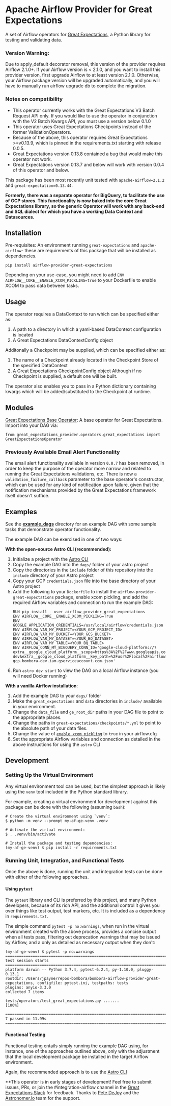 # Apache Airflow Provider for Great Expectations
A set of Airflow operators for [Great Expectations](https://greatexpectations.io/), a Python library for testing and validating data.

### Version Warning:
Due to apply_default decorator removal, this version of the provider requires Airflow 2.1.0+. If your Airflow version is < 2.1.0, and you want to install this provider version, first upgrade Airflow to at least version 2.1.0. Otherwise, your Airflow package version will be upgraded automatically, and you will have to manually run airflow upgrade db to complete the migration.

### Notes on compatibility
* This operator currently works with the Great Expectations V3 Batch Request API only. If you would like to use the operator in conjunction with the V2 Batch Kwargs API, you must use a version below 0.1.0
* This operator uses Great Expectations Checkpoints instead of the former ValidationOperators.
* Because of the above, this operator requires Great Expectations >=v0.13.9, which is pinned in the requirements.txt starting with release 0.0.5.
* Great Expectations version 0.13.8 contained a bug that would make this operator not work.
* Great Expectations version 0.13.7 and below will work with version 0.0.4 of this operator and below.

This package has been most recently unit tested with `apache-airflow=2.1.2` and `great-expectation=0.13.44`.

[comment]: <> (The example DAG has been most recently tested in the `quay.io/astronomer/ap-airflow:2.2.2-onbuild` Docker image using the [Astro CLI]&#40;https://www.astronomer.io/docs/cloud/stable/develop/cli-quickstart&#41;, with `great-expectation=0.13.48` and `SQLAlchemy=1.3.24`)

**Formerly, there was a separate operator for BigQuery, to facilitate the use of GCP stores. This functionality is now baked into the core Great Expectations library, so the generic Operator will work with any back-end and SQL dialect for which you have a working Data Context and Datasources.**


## Installation

Pre-requisites: An environment running `great-expectations` and `apache-airflow`- these are requirements of this package that will be installed as dependencies.

```
pip install airflow-provider-great-expectations
```

Depending on your use-case, you might need to add `ENV AIRFLOW__CORE__ENABLE_XCOM_PICKLING=true` to your Dockerfile to enable XCOM to pass data between tasks.

## Usage

The operator requires a DataContext to run which can be specified either as:
   1. A path to a directory in which a yaml-based DataContext configuration is located
   2. A Great Expectations DataContextConfig object

Additonally a Checkpoint may be supplied, which can be specified either as:
   1. The name of a Checkpoint already located in the Checkpoint Store of the specified DataContext
   2. A Great Expectations CheckpointConfig object
Although if no Checkpoint is supplied, a default one will be built.

The operator also enables you to pass in a Python dictionary containing kwargs which will be added/substituted to the Checkpoint at runtime.

## Modules

[Great Expectations Base Operator](https://github.com/great-expectations/airflow-provider-great-expectations/blob/main/great_expectations_provider/operators/great_expectations.py): A base operator for Great Expectations. Import into your DAG via:

```
from great_expectations_provider.operators.great_expectations import GreatExpectationsOperator
```

### Previously Available Email Alert Functionality

The email alert functionality available in version `0.0.7` has been removed, in order to keep the purpose of the operator more narrow and related to running the Great Expectations validations, etc.  There is now a `validation_failure_callback` parameter to the base operator's constructor, which can be used for any kind of notification upon failure, given that the notification mechanisms provided by the Great Expectations framework itself doesn't suffice.

## Examples

See the [**example_dags**](https://github.com/great-expectations/airflow-provider-great-expectations/tree/main/great_expectations_provider/example_dags) directory for an example DAG with some sample tasks that demonstrate operator functionality.

The example DAG can be exercised in one of two ways:

**With the open-source Astro CLI (recommended):**
1. Initialize a project with the [Astro CLI](https://www.astronomer.io/docs/cloud/stable/develop/cli-quickstart)
2. Copy the example DAG into the `dags/` folder of your astro project
3. Copy the directories in the `include` folder of this repository into the `include` directory of your Astro project
4. Copy your GCP `credentials.json` file into the base directory of your Astro project
5. Add the following to your `Dockerfile` to install the `airflow-provider-great-expectations` package, enable xcom pickling, and add the required Airflow variables and connection to run the example DAG:
   ```
   RUN pip install --user airflow_provider_great_expectations
   ENV AIRFLOW__CORE__ENABLE_XCOM_PICKLING=True
   ENV GOOGLE_APPLICATION_CREDENTIALS=/usr/local/airflow/credentials.json
   ENV AIRFLOW_VAR_MY_PROJECT=<YOUR_GCP_PROJECT_ID>
   ENV AIRFLOW_VAR_MY_BUCKET=<YOUR_GCS_BUCKET>
   ENV AIRFLOW_VAR_MY_DATASET=<YOUR_BQ_DATASET>
   ENV AIRFLOW_VAR_MY_TABLE=<YOUR_BQ_TABLE>
   ENV AIRFLOW_CONN_MY_BIGQUERY_CONN_ID='google-cloud-platform://?extra__google_cloud_platform__scope=https%3A%2F%2Fwww.googleapis.com%2Fauth%2Fbigquery&extra__google_cloud_platform__project=bombora-dev&extra__google_cloud_platform__key_path=%2Fusr%2Flocal%2Fairflow%2Fairflow-gcp.bombora-dev.iam.gserviceaccount.com.json'
   ```
6. Run `astro dev start` to view the DAG on a local Airflow instance (you will need Docker running)

**With a vanilla Airflow installation**:
1. Add the example DAG to your `dags/` folder
2. Make the `great_expectations` and `data` directories in `include/` available in your environment.
3. Change the `data_file` and `ge_root_dir` paths in your DAG file to point to the appropriate places.
4. Change the paths in `great-expectations/checkpoints/*.yml` to point to the absolute path of your data files.
5. Change the value of [`enable_xcom_pickling`](https://github.com/apache/airflow/blob/master/airflow/config_templates/default_airflow.cfg#L181) to `true` in your airflow.cfg
6. Set the appropriate Airflow variables and connection as detailed in the above instructions for using the `astro` CLI

## Development

### Setting Up the Virtual Environment

Any virtual environment tool can be used, but the simplest approach is likely using the `venv` tool included in the Python standard library.

For example, creating a virtual environment for development against this package can be done with the following (assuming `bash`):
```
# Create the virtual environment using `venv`:
$ python -m venv --prompt my-af-ge-venv .venv

# Activate the virtual environment:
$ . .venv/bin/activate

# Install the package and testing dependencies:
(my-af-ge-venv) $ pip install -r requirements.txt
```

### Running Unit, Integration, and Functional Tests

Once the above is done, running the unit and integration tests can be done with either of the following approaches.

#### Using `pytest`

The `pytest` library and CLI is preferred by this project, and many Python developers, because of its rich API, and the additional control it gives you over things like test output, test markers, etc. It is included as a dependency in `requirements.txt`.

The simple command `pytest -p no:warnings`, when run in the virtual environment created with the above process, provides a concise output when all tests pass, filtering out deprecation warnings that may be issued by Airflow, and a only as detailed as necessary output when they don't:
```
(my-af-ge-venv) $ pytest -p no:warnings
=========================================================================================== test session starts ============================================================================================
platform darwin -- Python 3.7.4, pytest-6.2.4, py-1.10.0, pluggy-0.13.1
rootdir: /Users/jpayne/repos-bombora/bombora-airflow-provider-great-expectations, configfile: pytest.ini, testpaths: tests
plugins: anyio-3.3.0
collected 7 items

tests/operators/test_great_expectations.py .......                                                                                                                                                   [100%]

============================================================================================ 7 passed in 11.99s ============================================================================================
```

#### Functional Testing

Functional testing entails simply running the example DAG using, for instance, one of the approaches outlined above, only with the adjustment that the local development package be installed in the target Airflow environment.

Again, the recommended approach is to use the [Astro CLI](https://www.astronomer.io/docs/cloud/stable/develop/cli-quickstart)

**This operator is in early stages of development! Feel free to submit issues, PRs, or join the #integration-airflow channel in the [Great Expectations Slack](http://greatexpectations.io/slack) for feedback. Thanks to [Pete DeJoy](https://github.com/petedejoy) and the [Astronomer.io](https://www.astronomer.io/) team for the support.
